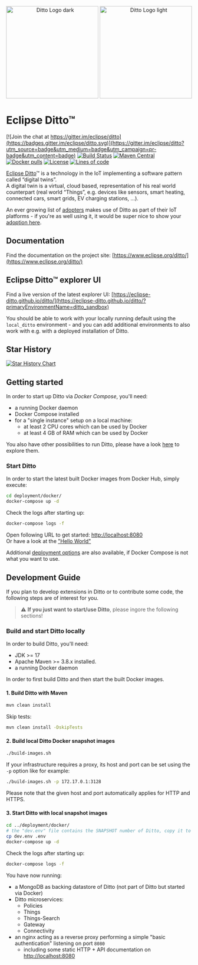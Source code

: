 <div align="center">
  <img src="https://raw.githubusercontent.com/eclipse/ditto/master/logo/ditto_fordarkbg.svg?sanitize=true#gh-dark-mode-only" alt="Ditto Logo dark" height="250">
  <img src="https://raw.githubusercontent.com/eclipse/ditto/master/logo/ditto.svg?sanitize=true#gh-light-mode-only" alt="Ditto Logo light" height="250">
</div>


# Eclipse Ditto™

[![Join the chat at https://gitter.im/eclipse/ditto](https://badges.gitter.im/eclipse/ditto.svg)](https://gitter.im/eclipse/ditto?utm_source=badge&utm_medium=badge&utm_campaign=pr-badge&utm_content=badge)
[![Build Status](https://github.com/eclipse-ditto/ditto/workflows/build/badge.svg)](https://github.com/eclipse-ditto/ditto/actions?query=workflow%3Abuild)
[![Maven Central](https://img.shields.io/maven-central/v/org.eclipse.ditto/ditto?label=maven)](https://search.maven.org/search?q=g:org.eclipse.ditto)
[![Docker pulls](https://img.shields.io/docker/pulls/eclipse/ditto-things.svg)](https://hub.docker.com/search?q=eclipse%2Fditto&type=image)
[![License](https://img.shields.io/badge/License-EPL%202.0-green.svg)](https://opensource.org/licenses/EPL-2.0)
[![Lines of code](https://img.shields.io/badge/dynamic/xml.svg?label=Lines%20of%20code&url=https%3A%2F%2Fwww.openhub.net%2Fprojects%2Feclipse-ditto.xml%3Fapi_key%3D11ac3aa12a364fd87b461559a7eedcc53e18fb5a4cf1e43e02cb7a615f1f3d4f&query=%2Fresponse%2Fresult%2Fproject%2Fanalysis%2Ftotal_code_lines&colorB=lightgrey)](https://www.openhub.net/p/eclipse-ditto)

[Eclipse Ditto](https://www.eclipse.org/ditto/)™ is a technology in the IoT implementing a software pattern called “digital twins”.  
A digital twin is a virtual, cloud based, representation of his real world counterpart (real world “Things”, e.g. devices like sensors, smart heating, connected cars, smart grids, EV charging stations, …).

An ever growing list of [adopters](https://iot.eclipse.org/adopters/?#iot.ditto) makes use of Ditto as part of their IoT platforms - if you're as well using it, it would be super nice to show your [adoption here](https://iot.eclipse.org/adopters/how-to-be-listed-as-an-adopter/).

## Documentation

Find the documentation on the project site: [https://www.eclipse.org/ditto/](https://www.eclipse.org/ditto/)

## Eclipse Ditto™ explorer UI

Find a live version of the latest explorer UI: [https://eclipse-ditto.github.io/ditto/](https://eclipse-ditto.github.io/ditto/?primaryEnvironmentName=ditto_sandbox)

You should be able to work with your locally running default using the `local_ditto` environment - and you can add additional environments to also work with e.g. with a deployed installation of Ditto.

## Star History

[![Star History Chart](https://api.star-history.com/svg?repos=eclipse-ditto/ditto&type=Date)](https://star-history.com/#eclipse-ditto/ditto&Date)

## Getting started

In order to start up Ditto via *Docker Compose*, you'll need:
* a running Docker daemon
* Docker Compose installed
* for a "single instance" setup on a local machine:
  * at least 2 CPU cores which can be used by Docker
  * at least 4 GB of RAM which can be used by Docker

You also have other possibilities to run Ditto, please have a look [here](https://github.com/eclipse-ditto/ditto/tree/master/deployment) to explore them.

### Start Ditto

In order to start the latest built Docker images from Docker Hub, simply execute:

```bash
cd deployment/docker/
docker-compose up -d
```

Check the logs after starting up:
```bash
docker-compose logs -f
```

Open following URL to get started: [http://localhost:8080](http://localhost:8080)<br/>
Or have a look at the ["Hello World"](https://www.eclipse.org/ditto/intro-hello-world.html)

Additional [deployment options](deployment/) are also available, if Docker Compose is not what you want to use.

## Development Guide

If you plan to develop extensions in Ditto or to contribute some code, the following steps are of interest for you.

> :warning: **If you just want to start/use Ditto**, please ingore the following sections! 

### Build and start Ditto locally

In order to build Ditto, you'll need:
* JDK >= 17 
* Apache Maven >= 3.8.x installed.
* a running Docker daemon

In order to first build Ditto and then start the built Docker images.

#### 1. Build Ditto with Maven
```bash
mvn clean install
```

Skip tests:
```bash
mvn clean install -DskipTests
```

#### 2. Build local Ditto Docker snapshot images
```bash
./build-images.sh
```
If your infrastructure requires a proxy, its host and port can be set using the `-p` option like for example:
```bash
./build-images.sh -p 172.17.0.1:3128
```
Please note that the given host and port automatically applies for HTTP and HTTPS.

#### 3. Start Ditto with local snapshot images
```bash
cd ../deployment/docker/
# the "dev.env" file contains the SNAPSHOT number of Ditto, copy it to ".env" so that docker compose uses it:
cp dev.env .env
docker-compose up -d
```

Check the logs after starting up:
```bash
docker-compose logs -f
```

You have now running:
* a MongoDB as backing datastore of Ditto (not part of Ditto but started via Docker)
* Ditto microservices:
   * Policies
   * Things
   * Things-Search
   * Gateway
   * Connectivity
* an nginx acting as a reverse proxy performing a simple "basic authentication" listening on port `8080`
   * including some static HTTP + API documentation on [http://localhost:8080](http://localhost:8080)
